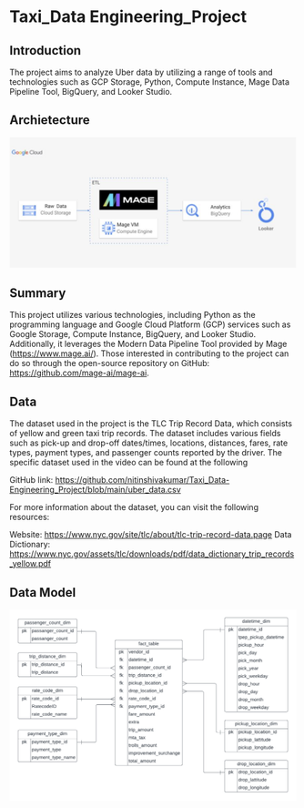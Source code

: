 # Taxi_Data Engineering_Project

## Introduction
The project aims to analyze Uber data by utilizing a range of tools and technologies such as GCP Storage, Python, Compute Instance, Mage Data Pipeline Tool, BigQuery, and Looker Studio.

## Archietecture
![alt text](https://github.com/nitinshivakumar/Taxi_Data-Engineering_Project/blob/main/Screenshot%202023-06-27%20at%209.26.54%20PM.png)

## Summary
This project utilizes various technologies, including Python as the programming language and Google Cloud Platform (GCP) services such as Google Storage, Compute Instance, BigQuery, and Looker Studio. Additionally, it leverages the Modern Data Pipeline Tool provided by Mage (https://www.mage.ai/). Those interested in contributing to the project can do so through the open-source repository on GitHub: https://github.com/mage-ai/mage-ai.

## Data

The dataset used in the project is the TLC Trip Record Data, which consists of yellow and green taxi trip records. The dataset includes various fields such as pick-up and drop-off dates/times, locations, distances, fares, rate types, payment types, and passenger counts reported by the driver. The specific dataset used in the video can be found at the following 

GitHub link: https://github.com/nitinshivakumar/Taxi_Data-Engineering_Project/blob/main/uber_data.csv

For more information about the dataset, you can visit the following resources:

Website: https://www.nyc.gov/site/tlc/about/tlc-trip-record-data.page
Data Dictionary: https://www.nyc.gov/assets/tlc/downloads/pdf/data_dictionary_trip_records_yellow.pdf

## Data Model
![alt text](https://github.com/nitinshivakumar/Taxi_Data-Engineering_Project/blob/main/Uber%20Data%20Model.png)
